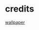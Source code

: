 # credits

[wallpaper](https://www.deviantart.com/subzy112/art/The-Sun-Minimalist-Wallpaper-4K-Free-Download-932408387)
